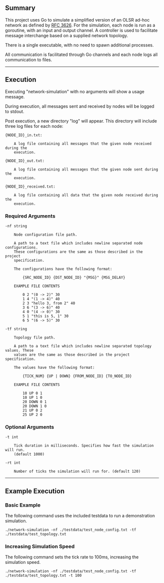 ## Summary

This project uses Go to simulate a simplified version of an OLSR ad-hoc network as defined by [RFC 3626](https://datatracker.ietf.org/doc/html/rfc3626). For the simulation, each node
is run as a goroutine, with an input and output channel. A controller is used to
facilitate message interchange based on a supplied network topology.

There is a single executable, with no need to spawn additional processes.

All communication is facilitated through Go channels and each node logs all
communication to files.

---
## Execution

Executing "network-simulation" with no arguments will show a usage message.

During execution, all messages sent and received by nodes will be logged to stdout.

Post execution, a new directory "log" will appear. This directory will include three
log files for each node:

    {NODE_ID}_in.txt:

        A log file containing all messages that the given node received during the
        execution.

    {NODE_ID}_out.txt:

        A log file containing all messages that the given node sent during the
        execution.

    {NODE_ID}_received.txt:

        A log file containing all data that the given node received during the
        execution.

### Required Arguments

    -nf string

        Node configuration file path.

        A path to a text file which includes newline separated node configurations.
        These configurations are the same as those described in the project
        specification.

        The configurations have the following format:

            {SRC_NODE_ID} {DST_NODE_ID} "{MSG}" {MSG_DELAY}

        EXAMPLE FILE CONTENTS

            0 2 "(0 -> 2)" 30
            1 4 "(1 -> 4)" 40
            2 3 "hello 3, from 2" 40
            3 6 "(3 -> 6)" 40
            4 0 "(4 -> 0)" 30
            5 1 "this is 5, 1" 30
            6 5 "(6 -> 5)" 30

    -tf string

        Topology file path.

        A path to a text file which includes newline separated topology values. These
        values are the same as those described in the project specification.

        The values have the following format:

            {TICK_NUM} {UP | DOWN} {FROM_NODE_ID} {TO_NODE_ID}

        EXAMPLE FILE CONTENTS

            10 UP 0 1
            10 UP 1 0
            20 DOWN 0 1
            20 DOWN 1 0
            21 UP 0 2
            25 UP 2 0

### Optional Arguments

    -t int

        Tick duration in milliseconds. Specifies how fast the simulation will run.
        (default 1000)

    -rt int

        Number of ticks the simulation will run for. (default 120)

---
## Example Execution


### Basic Example

The following command uses the included testdata to run a demonstration
simulation.

```text
./network-simulation -nf ./testdata/test_node_config.txt -tf ./testdata/test_topology.txt
```


### Increasing Simulation Speed

The following command sets the tick rate to 100ms, increasing the simulation speed.

```text
./network-simulation -nf ./testdata/test_node_config.txt -tf ./testdata/test_topology.txt -t 100
```
